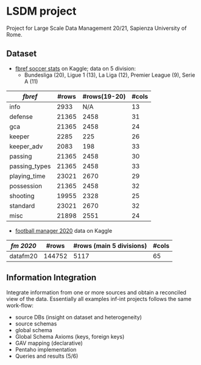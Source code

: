 # LSDM project

Project for Large Scale Data Management 20/21, Sapienza University of Rome. 


## Dataset
- [fbref soccer stats](https://www.kaggle.com/biniyamyohannes/soccer-player-data-from-fbrefcom) on Kaggle; data on 5 division:
  - Bundesliga (20), Ligue 1 (13), La Liga (12), Premier League (9), Serie A (11)

| *fbref*       | #rows | #rows(19-20) | #cols |
| ------------- | ----- | ------------ | ----- |
| info          | 2933  | N/A          | 13    |
| defense       | 21365 | 2458         | 31    |
| gca           | 21365 | 2458         | 24    |
| keeper        | 2285  | 225          | 26    |
| keeper_adv    | 2083  | 198          | 33    |
| passing       | 21365 | 2458         | 30    |
| passing_types | 21365 | 2458         | 33    |
| playing_time  | 23021 | 2670         | 29    |
| possession    | 21365 | 2458         | 32    |
| shooting      | 19955 | 2328         | 25    |
| standard      | 23021 | 2670         | 32    |
| misc          | 21898 | 2551         | 24    |

- [football manager 2020](https://www.kaggle.com/ktyptorio/football-manager-2020) data on Kaggle

| *fm 2020* | #rows  | #rows (main 5 divisions) | #cols |
| --------- | ------ | ------------------------ | ----- |
| datafm20  | 144752 | 5117                     | 65    |


## Information Integration
Integrate information from one or more sources and obtain a reconciled view of the data. Essentially all examples inf-int projects follows the same work-flow:

- source DBs (insight on dataset and heterogeneity)
- source schemas
- global schema
- Global Schema Axioms (keys, foreign keys)
- GAV mapping (declarative) 
- Pentaho implementation
- Queries and results (5/6)
